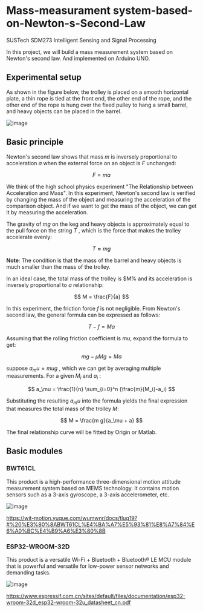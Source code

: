 # Mass-measurament system-based-on-Newton-s-Second-Law
SUSTech SDM273 Intelligent Sensing and Signal Processing

In this project, we will build a mass measurement system based on Newton's second law. And implemented on Arduino UNO.

## Experimental setup

As shown in the figure below, the trolley is placed on a smooth horizontal plate, a thin rope is tied at the front end, the other end of the rope, and the other end of the rope is hung over the fixed pulley to hang a small barrel, and heavy objects can be placed in the barrel.

![image](https://user-images.githubusercontent.com/117464811/232413380-7defca28-a844-4ccb-a46d-6de98be35083.png)

## Basic principle

Newton's second law shows that mass $m$ is inversely proportional to acceleration $a$ when the external force on an object is $F$ unchanged:

$$
F = ma
$$

We think of the high school physics experiment "The Relationship between Acceleration and Mass". In this experiment, Newton's second law is verified by changing the mass of the object and measuring the acceleration of the comparison object. And if we want to get the mass of the object, we can get it by measuring the acceleration.

The gravity of $mg$ on the keg and heavy objects is approximately equal to the pull force on the string $T$ , which is the force that makes the trolley accelerate evenly:

$$
T \approx mg
$$

**Note**: The condition is that the mass of the barrel and heavy objects is much smaller than the mass of the trolley.

In an ideal case, the total mass of the trolley is $M% and its acceleration is inversely proportional to $a$ relationship:

$$
M = \frac{F}{a}
$$

In this experiment, the friction force $f$ is not negligible. From Newton's second law, the general formula can be expressed as follows:

$$
T - f = M a
$$

Assuming that the rolling friction coefficient is $mu$, expand the formula to get:

$$
m g - \mu M g = M a
$$

suppose $a_mu = mu g$ , which we can get by averaging multiple measurements. For a given $M_i$ and $a_i$ :

$$
a_\mu = \frac{1}{n} \sum_{i=0}^n (\frac{m}{M_i}-a_i)
$$

Substituting the resulting $a_mu$ into the formula yields the final expression that measures the total mass of the trolley $M$:

$$
M = \frac{m g}{a_\mu + a}
$$

The final relationship curve will be fitted by Origin or Matlab.

## Basic modules

### BWT61CL 

This product is a high-performance three-dimensional motion attitude measurement system based on MEMS technology. It contains motion sensors such as a 3-axis gyroscope, a 3-axis accelerometer, etc.

![image](https://user-images.githubusercontent.com/117464811/235698586-47b5af8e-e2dc-4755-a346-1fb0423a7af9.png)

<https://wit-motion.yuque.com/wumwnr/docs/tluq19?#%20%E3%80%8ABWT61CL%E4%BA%A7%E5%93%81%E8%A7%84%E6%A0%BC%E4%B9%A6%E3%80%8B>

### ESP32-WROOM-32D

This product is a versatile Wi-Fi + Bluetooth + Bluetooth® LE MCU module that is powerful and versatile for low-power sensor networks and demanding tasks.

![image](https://user-images.githubusercontent.com/117464811/235700643-4ce59c2c-b25e-4025-a2b4-b0e4800bf9eb.png)

<https://www.espressif.com.cn/sites/default/files/documentation/esp32-wroom-32d_esp32-wroom-32u_datasheet_cn.pdf>




